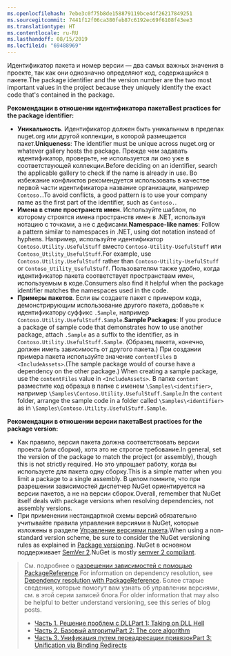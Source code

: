 ```yaml
---
ms.openlocfilehash: 7ebe3c0f75b8de158879119bce4df26217849251
ms.sourcegitcommit: 7441f12f06ca380feb87c6192ec69f6108f43ee3
ms.translationtype: HT
ms.contentlocale: ru-RU
ms.lasthandoff: 08/15/2019
ms.locfileid: "69488969"
---
```

<span data-ttu-id="e2969-101">Идентификатор пакета и номер версии — два самых важных значения в проекте, так как они однозначно определяют код, содержащийся в пакете.</span><span class="sxs-lookup"><span data-stu-id="e2969-101">The package identifier and the version number are the two most important values in the project because they uniquely identify the exact code that's contained in the package.</span></span>

<span data-ttu-id="e2969-102">**Рекомендации в отношении идентификатора пакета**</span><span class="sxs-lookup"><span data-stu-id="e2969-102">**Best practices for the package identifier:**</span></span>

- <span data-ttu-id="e2969-103">**Уникальность**. Идентификатор должен быть уникальным в пределах nuget.org или другой коллекции, в которой размещается пакет.</span><span class="sxs-lookup"><span data-stu-id="e2969-103">**Uniqueness**: The identifier must be unique across nuget.org or whatever gallery hosts the package.</span></span> <span data-ttu-id="e2969-104">Прежде чем задавать идентификатор, проверьте, не используется ли оно уже в соответствующей коллекции.</span><span class="sxs-lookup"><span data-stu-id="e2969-104">Before deciding on an identifier, search the applicable gallery to check if the name is already in use.</span></span> <span data-ttu-id="e2969-105">Во избежание конфликтов рекомендуется использовать в качестве первой части идентификатора название организации, например `Contoso.`.</span><span class="sxs-lookup"><span data-stu-id="e2969-105">To avoid conflicts, a good pattern is to use your company name as the first part of the identifier, such as `Contoso.`.</span></span>
- <span data-ttu-id="e2969-106">**Имена в стиле пространств имен**. Используйте шаблон, по которому строятся имена пространств имен в .NET, используя нотацию с точками, а не с дефисами.</span><span class="sxs-lookup"><span data-stu-id="e2969-106">**Namespace-like names**: Follow a pattern similar to namespaces in .NET, using dot notation instead of hyphens.</span></span> <span data-ttu-id="e2969-107">Например, используйте идентификатор `Contoso.Utility.UsefulStuff` вместо `Contoso-Utility-UsefulStuff` или `Contoso_Utility_UsefulStuff`.</span><span class="sxs-lookup"><span data-stu-id="e2969-107">For example, use `Contoso.Utility.UsefulStuff` rather than `Contoso-Utility-UsefulStuff` or `Contoso_Utility_UsefulStuff`.</span></span> <span data-ttu-id="e2969-108">Пользователям также удобно, когда идентификатор пакета соответствует пространствам имен, используемым в коде.</span><span class="sxs-lookup"><span data-stu-id="e2969-108">Consumers also find it helpful when the package identifier matches the namespaces used in the code.</span></span>
- <span data-ttu-id="e2969-109">**Примеры пакетов**. Если вы создаете пакет с примером кода, демонстрирующим использование другого пакета, добавьте к идентификатору суффикс `.Sample`, например `Contoso.Utility.UsefulStuff.Sample`.</span><span class="sxs-lookup"><span data-stu-id="e2969-109">**Sample Packages**: If you produce a package of sample code that demonstrates how to use another package, attach `.Sample` as a suffix to the identifier, as in `Contoso.Utility.UsefulStuff.Sample`.</span></span> <span data-ttu-id="e2969-110">(Образец пакета, конечно, должен иметь зависимость от другого пакета.) При создании примера пакета используйте значение `contentFiles` в `<IncludeAssets>`.</span><span class="sxs-lookup"><span data-stu-id="e2969-110">(The sample package would of course have a dependency on the other package.) When creating a sample package, use the `contentFiles` value in `<IncludeAssets>`.</span></span> <span data-ttu-id="e2969-111">В папке `content` разместите код образца в папке с именем `\Samples\<identifier>`, например `\Samples\Contoso.Utility.UsefulStuff.Sample`.</span><span class="sxs-lookup"><span data-stu-id="e2969-111">In the `content` folder, arrange the sample code in a folder called `\Samples\<identifier>` as in `\Samples\Contoso.Utility.UsefulStuff.Sample`.</span></span>

<span data-ttu-id="e2969-112">**Рекомендации в отношении версии пакета**</span><span class="sxs-lookup"><span data-stu-id="e2969-112">**Best practices for the package version:**</span></span>

- <span data-ttu-id="e2969-113">Как правило, версия пакета должна соответствовать версии проекта (или сборки), хотя это не строгое требование.</span><span class="sxs-lookup"><span data-stu-id="e2969-113">In general, set the version of the package to match the project (or assembly), though this is not strictly required.</span></span> <span data-ttu-id="e2969-114">Но это упрощает работу, когда вы используете для пакета одну сборку.</span><span class="sxs-lookup"><span data-stu-id="e2969-114">This is a simple matter when you limit a package to a single assembly.</span></span> <span data-ttu-id="e2969-115">В целом помните, что при разрешении зависимостей диспетчер NuGet ориентируется на версии пакетов, а не на версии сборок.</span><span class="sxs-lookup"><span data-stu-id="e2969-115">Overall, remember that NuGet itself deals with package versions when resolving dependencies, not assembly versions.</span></span>
- <span data-ttu-id="e2969-116">При применении нестандартной схемы версий обязательно учитывайте правила управления версиями в NuGet, которые изложены в разделе [Управление версиями пакета](../../concepts/package-versioning.md).</span><span class="sxs-lookup"><span data-stu-id="e2969-116">When using a non-standard version scheme, be sure to consider the NuGet versioning rules as explained in [Package versioning](../../concepts/package-versioning.md).</span></span> <span data-ttu-id="e2969-117">NuGet в основном поддерживает [SemVer 2](../../concepts/package-versioning.md#semantic-versioning-200).</span><span class="sxs-lookup"><span data-stu-id="e2969-117">NuGet is mostly [semver 2 compliant](../../concepts/package-versioning.md#semantic-versioning-200).</span></span>

> <span data-ttu-id="e2969-118">См. подробнее о [разрешении зависимостей с помощью PackageReference](../../concepts/dependency-resolution.md#dependency-resolution-with-packagereference).</span><span class="sxs-lookup"><span data-stu-id="e2969-118">For information on dependency resolution, see [Dependency resolution with PackageReference](../../concepts/dependency-resolution.md#dependency-resolution-with-packagereference).</span></span> <span data-ttu-id="e2969-119">Более старые сведения, которые помогут вам узнать об управлении версиями, см. в этой серии записей блога.</span><span class="sxs-lookup"><span data-stu-id="e2969-119">For older information that may also be helpful to better understand versioning, see this series of blog posts.</span></span>
>
> - [<span data-ttu-id="e2969-120">Часть 1. Решение проблем с DLL</span><span class="sxs-lookup"><span data-stu-id="e2969-120">Part 1: Taking on DLL Hell</span></span>](http://blog.davidebbo.com/2011/01/nuget-versioning-part-1-taking-on-dll.html)
> - [<span data-ttu-id="e2969-121">Часть 2. Базовый алгоритм</span><span class="sxs-lookup"><span data-stu-id="e2969-121">Part 2: The core algorithm</span></span>](http://blog.davidebbo.com/2011/01/nuget-versioning-part-2-core-algorithm.html)
> - [<span data-ttu-id="e2969-122">Часть 3. Унификация путем переадресации привязок</span><span class="sxs-lookup"><span data-stu-id="e2969-122">Part 3: Unification via Binding Redirects</span></span>](http://blog.davidebbo.com/2011/01/nuget-versioning-part-3-unification-via.html)